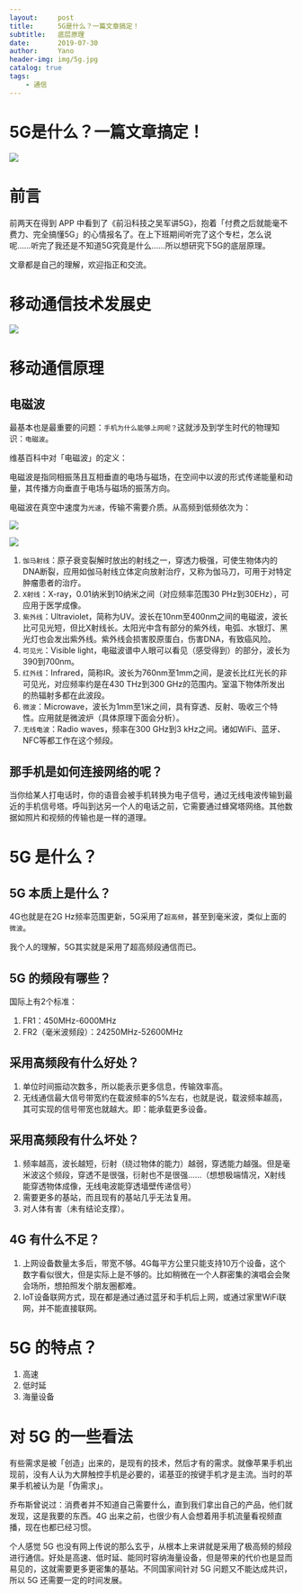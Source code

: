 ```yaml
---
layout:     post
title:      5G是什么？一篇文章搞定！
subtitle:   底层原理
date:       2019-07-30
author:     Yano
header-img: img/5g.jpg
catalog: true
tags:
    - 通信
---
```


# 5G是什么？一篇文章搞定！

![](http://yano.oss-cn-beijing.aliyuncs.com/2019-07-29-233208.jpg)

# 前言

前两天在得到 APP 中看到了《前沿科技之吴军讲5G》，抱着「付费之后就能毫不费力、完全搞懂5G」的心情报名了。在上下班期间听完了这个专栏，怎么说呢……听完了我还是不知道5G究竟是什么……所以想研究下5G的底层原理。

文章都是自己的理解，欢迎指正和交流。

# 移动通信技术发展史

![](http://yano.oss-cn-beijing.aliyuncs.com/2019-07-28-235828.jpg)

# 移动通信原理

## 电磁波

最基本也是最重要的问题：`手机为什么能够上网呢？`这就涉及到学生时代的物理知识：`电磁波`。

维基百科中对「电磁波」的定义：

电磁波是指同相振荡且互相垂直的电场与磁场，在空间中以波的形式传递能量和动量，其传播方向垂直于电场与磁场的振荡方向。

电磁波在真空中速度为`光速`，传输不需要介质。从高频到低频依次为：

![](http://yano.oss-cn-beijing.aliyuncs.com/2019-07-29-151434.jpg)

![](http://yano.oss-cn-beijing.aliyuncs.com/2019-07-29-151522.png)

1. `伽马射线`：原子衰变裂解时放出的射线之一，穿透力极强，可使生物体内的DNA断裂，应用如伽马射线立体定向放射治疗，又称为伽马刀，可用于对特定肿瘤患者的治疗。
2. `X射线`：X-ray，0.01纳米到10纳米之间（对应频率范围30 PHz到30EHz），可应用于医学成像。
3. `紫外线`：Ultraviolet，简称为UV。波长在10nm至400nm之间的电磁波，波长比可见光短，但比X射线长。太阳光中含有部分的紫外线，电弧、水银灯、黑光灯也会发出紫外线。紫外线会损害胶原蛋白，伤害DNA，有致癌风险。
4. `可见光`：Visible light，电磁波谱中人眼可以看见（感受得到）的部分，波长为390到700nm。
5. `红外线`：Infrared，简称IR。波长为760nm至1mm之间，是波长比红光长的非可见光，对应频率约是在430 THz到300 GHz的范围内。室温下物体所发出的热辐射多都在此波段。
6. `微波`：Microwave，波长为1mm至1米之间，具有穿透、反射、吸收三个特性。应用就是微波炉（具体原理下面会分析）。
7. `无线电波`：Radio waves，频率在300 GHz到3 kHz之间。诸如WiFi、蓝牙、NFC等都工作在这个频段。

## 那手机是如何连接网络的呢？

当你给某人打电话时，你的语音会被手机转换为电子信号，通过无线电波传输到最近的手机信号塔。呼叫到达另一个人的电话之前，它需要通过蜂窝塔网络。其他数据如照片和视频的传输也是一样的道理。

# 5G 是什么？

## 5G 本质上是什么？

4G也就是在2G Hz频率范围更新，5G采用了`超高频`，甚至到毫米波，类似上面的`微波`。

我个人的理解，5G其实就是采用了超高频段通信而已。

## 5G 的频段有哪些？

国际上有2个标准：
1. FR1：450MHz-6000MHz
2. FR2（毫米波频段）：24250MHz-52600MHz

## 采用高频段有什么好处？

1. 单位时间振动次数多，所以能表示更多信息，传输效率高。
2. 无线通信最大信号带宽约在载波频率的5%左右，也就是说，载波频率越高，其可实现的信号带宽也就越大。即：能承载更多设备。

## 采用高频段有什么坏处？

1. 频率越高，波长越短，衍射（绕过物体的能力）越弱，穿透能力越强。但是毫米波这个频段，穿透不是很强，衍射也不是很强……（想想极端情况，X射线能穿透物体成像，无线电波能穿透墙壁传递信号）
2. 需要更多的基站，而且现有的基站几乎无法复用。
3. 对人体有害（未有结论支撑）。


## 4G 有什么不足？

1. 上网设备数量太多后，带宽不够。4G每平方公里只能支持10万个设备，这个数字看似很大，但是实际上是不够的。比如稍微在一个人群密集的演唱会会聚会场所，想拍照发个朋友圈都难。
2. IoT设备联网方式，现在都是通过通过蓝牙和手机后上网，或通过家里WiFi联网，并不能直接联网。


# 5G 的特点？

1. 高速
2. 低时延
3. 海量设备

# 对 5G 的一些看法

有些需求是被「创造」出来的，是现有的技术，然后才有的需求。就像苹果手机出现前，没有人认为大屏触控手机是必要的，诺基亚的按键手机才是主流。当时的苹果手机被认为是「伪需求」。

乔布斯曾说过：消费者并不知道自己需要什么，直到我们拿出自己的产品，他们就发现，这是我要的东西。4G 出来之前，也很少有人会想着用手机流量看视频直播，现在也都已经习惯。

个人感觉 5G 也没有网上传说的那么玄乎，从根本上来讲就是采用了极高频的频段进行通信。好处是高速、低时延、能同时容纳海量设备，但是带来的代价也是显而易见的，这就需要更多更密集的基站。不同国家间针对 5G 问题又不能达成共识，所以 5G 还需要一定的时间发展。
